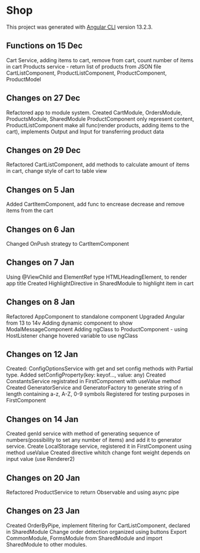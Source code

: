 # Shop

This project was generated with [Angular CLI](https://github.com/angular/angular-cli) version 13.2.3.

## Functions on 15 Dec
Cart Service, adding items to cart, remove from cart, count number of items in cart
Products service - return list of products from JSON file
CartListComponent, ProductListComponent, ProductComponent, ProductModel

## Changes on 27 Dec
Refactored app to module system. Created CartModule, OrdersModule, ProductsModule, SharedModule
ProductComponent only represent content, ProductListComponent make all func(render products, adding items to the cart), implements Output and Input for transferring product data

## Changes on 29 Dec
Refactored CartListComponent, add methods to calculate amount of items in cart, change style of cart to table view

## Changes on 5 Jan
Added CartItemComponent, add func to encrease decrease and remove items from the cart

## Changes on 6 Jan
Changed OnPush strategy to CartItemComponent

## Changes on 7 Jan
Using @ViewChild and ElementRef type HTMLHeadingElement, to render app title
Created HighlightDirective in SharedModule to highlight item in cart

## Changes on 8 Jan
Refactored AppComponent to standalone component
Upgraded Angular from 13 to 14v
Adding dynamic component to show ModalMessageComponent
Adding ngClass to ProductComponent - using HostListener change hovered variable to use ngClass 

## Changes on 12 Jan
Created: ConfigOptionsService with get and set config methods with Partial type. Added setConfigProperty(key: keyof..., value: any)
Created ConstantsService registrated in FirstComponent with useValue method
Created GeneratorService and GeneratorFactory to generate string of n length containing a-z, A-Z, 0-9 symbols
Registered for testing purposes in FirstComponent

## Changes on 14 Jan
Created genId service with method of generating sequence of numbers(possibility to set any number of items) and add it to generator service.
Create LocalStorage service, registered it in FirstComponent using method useValue
Created directive whitch change font weight depends on input value (use Renderer2)

## Changes on 20 Jan
Refactored ProductService to return Observable and using async pipe

## Changes on 23 Jan
Created OrderByPipe, implement filtering for CartListComponent, declared in SharedModule
Change order detection organized using buttons
Export CommonModule, FormsModule from SharedModule and import SharedModule to other modules.
